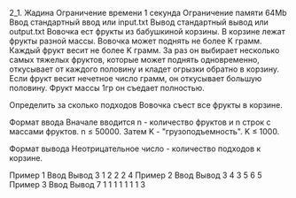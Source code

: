 2_1. Жадина
Ограничение времени	1 секунда
Ограничение памяти	64Mb
Ввод	стандартный ввод или input.txt
Вывод	стандартный вывод или output.txt
Вовочка ест фрукты из бабушкиной корзины.
В корзине лежат фрукты разной массы. Вовочка может поднять не более K грамм. Каждый фрукт весит не более K грамм. За раз он выбирает несколько самых тяжелых фруктов, которые может поднять одновременно, откусывает от каждого половину и кладет огрызки обратно в корзину. Если фрукт весит нечетное число грамм, он откусывает большую половину. Фрукт массы 1гр он съедает полностью.

Определить за сколько подходов Вовочка съест все фрукты в корзине.

Формат ввода
Вначале вводится n - количество фруктов и n строк с массами фруктов. n ≤ 50000.
Затем K - "грузоподъемность". K ≤ 1000.

Формат вывода
Неотрицательное число - количество подходов к корзине.

Пример 1
Ввод	Вывод
3
1 2 2
2
4
Пример 2
Ввод	Вывод
3
4 3 5
6
5
Пример 3
Ввод	Вывод
7
1 1 1 1 1 1 1
3

